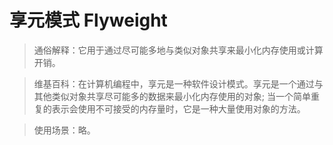 # 享元模式 Flyweight

> 通俗解释：它用于通过尽可能多地与类似对象共享来最小化内存使用或计算开销。

> 维基百科：在计算机编程中，享元是一种软件设计模式。享元是一个通过与其他类似对象共享尽可能多的数据来最小化内存使用的对象; 当一个简单重复的表示会使用不可接受的内存量时，它是一种大量使用对象的方法。

> 使用场景：略。

